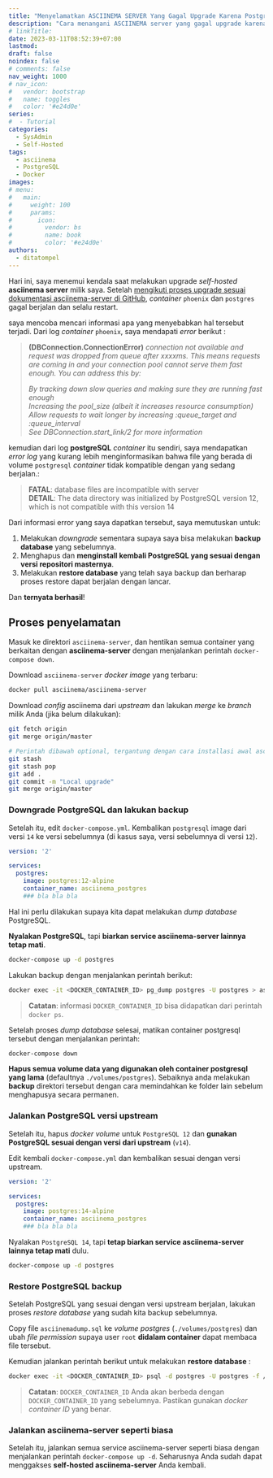 ```yaml
---
title: "Menyelamatkan ASCIINEMA SERVER Yang Gagal Upgrade Karena PostgreSQL"
description: "Cara menangani ASCIINEMA server yang gagal upgrade karena PostgreSQL dengan melakukan backup dan recovery data yang lama."
# linkTitle:
date: 2023-03-11T08:52:39+07:00
lastmod:
draft: false
noindex: false
# comments: false
nav_weight: 1000
# nav_icon:
#   vendor: bootstrap
#   name: toggles
#   color: '#e24d0e'
series:
#  - Tutorial
categories:
  - SysAdmin
  - Self-Hosted
tags:
  - asciinema
  - PostgreSQL
  - Docker
images:
# menu:
#   main:
#     weight: 100
#     params:
#       icon:
#         vendor: bs
#         name: book
#         color: '#e24d0e'
authors:
  - ditatompel
---
```


Hari ini, saya menemui kendala saat melakukan upgrade _self-hosted_ **asciinema server** milik saya. Setelah [mengikuti proses upgrade sesuai dokumentasi asciinema-server di GitHub](https://github.com/asciinema/asciinema-server/wiki/Installation-guide#upgrading), *container* `phoenix` dan `postgres` gagal berjalan dan selalu restart.

<!--more-->

saya mencoba mencari informasi apa yang menyebabkan hal tersebut terjadi. Dari log *container* `phoenix`, saya mendapati *error* berikut :

> **(DBConnection.ConnectionError)** _connection not available and request was dropped from queue after xxxxms. This means requests are coming in and your connection pool cannot serve them fast enough. You can address this by:_
> 
> *By tracking down slow queries and making sure they are running fast enough*   
> *Increasing the pool_size (albeit it increases resource consumption)*   
> *Allow requests to wait longer by increasing :queue_target and :queue_interval*   
> *See DBConnection.start_link/2 for more information*

kemudian dari log **postgreSQL** *container* itu sendiri, saya mendapatkan *error log* yang kurang lebih menginformasikan bahwa file yang berada di volume `postgresql` *container* tidak kompatible dengan yang sedang berjalan.:
> **FATAL**:  database files are incompatible with server   
> **DETAIL**:  The data directory was initialized by PostgreSQL version 12, which is not compatible with this version 14

Dari informasi error yang saya dapatkan tersebut, saya memutuskan untuk:
1. Melakukan *downgrade* sementara supaya saya bisa melakukan **backup database** yang sebelumnya.
2. Menghapus dan **menginstall kembali PostgreSQL yang sesuai dengan versi repositori masternya**.
3. Melakukan **restore database** yang telah saya backup dan berharap proses restore dapat berjalan dengan lancar.

Dan **ternyata berhasil**! 

## Proses penyelamatan
Masuk ke direktori `asciinema-server`, dan hentikan semua container yang berkaitan dengan **asciinema-server** dengan menjalankan perintah `docker-compose down`.

Download `asciinema-server` *docker image* yang terbaru:
```bash
docker pull asciinema/asciinema-server
```


Download *config* asciinema dari *upstream* dan lakukan *merge* ke *branch* milik Anda (jika belum dilakukan):
```bash
git fetch origin
git merge origin/master

# Perintah dibawah optional, tergantung dengan cara installasi awal asciinema-server Anda
git stash
git stash pop
git add .
git commit -m "Local upgrade"
git merge origin/master
```

### Downgrade PostgreSQL dan lakukan backup
Setelah itu, edit `docker-compose.yml`. Kembalikan `postgresql` image dari versi `14` ke versi sebelumnya (di kasus saya, versi sebelumnya di versi `12`).
```yml
version: '2'

services:
  postgres:
    image: postgres:12-alpine
    container_name: asciinema_postgres
    ### bla bla bla
``` 

Hal ini perlu dilakukan supaya kita dapat melakukan *dump database* PostgreSQL.

**Nyalakan PostgreSQL**, tapi **biarkan service asciinema-server lainnya tetap mati**.

```bash
docker-compose up -d postgres
```

Lakukan backup dengan menjalankan perintah berikut:
```bash
docker exec -it <DOCKER_CONTAINER_ID> pg_dump postgres -U postgres > asciinemadump.sql
```

> **Catatan**: informasi `DOCKER_CONTAINER_ID` bisa didapatkan dari perintah `docker ps`.

Setelah proses *dump database* selesai, matikan container postgresql tersebut dengan menjalankan perintah:
```bash
docker-compose down
```

**Hapus semua volume data yang digunakan oleh container postgresql yang lama** (defaultnya `./volumes/postgres`). Sebaiknya anda melakukan **backup** direktori tersebut dengan cara memindahkan ke folder lain sebelum menghapusya secara permanen.

### Jalankan PostgreSQL versi upstream
Setelah itu, hapus *docker volume* untuk `PostgreSQL 12` dan **gunakan PostgreSQL sesuai dengan versi dari upstream** (`v14`).

Edit kembali `docker-compose.yml` dan kembalikan sesuai dengan versi upstream.
```yml
version: '2'

services:
  postgres:
    image: postgres:14-alpine
    container_name: asciinema_postgres 
    ### bla bla bla
```

Nyalakan `PostgreSQL 14`, tapi **tetap biarkan service asciinema-server lainnya tetap mati** dulu.

```bash
docker-compose up -d postgres
```

### Restore PostgreSQL backup
Setelah PostgreSQL yang sesuai dengan versi upstream berjalan, lakukan proses *restore database* yang sudah kita backup sebelumnya.

Copy file `asciinemadump.sql` ke *volume postgres* (`./volumes/postgres`) dan ubah *file permission* supaya user `root` **didalam container** dapat membaca file tersebut.

Kemudian jalankan perintah berikut untuk melakukan **restore database** :
```bash
docker exec -it <DOCKER_CONTAINER_ID> psql -d postgres -U postgres -f /var/lib/postgresql/data/asciinemadump.sql
```

> **Catatan**: `DOCKER_CONTAINER_ID` Anda akan berbeda dengan `DOCKER_CONTAINER_ID` yang sebelumnya. Pastikan gunakan *docker container ID* yang benar.

### Jalankan asciinema-server seperti biasa
Setelah itu, jalankan semua service asciinema-server seperti biasa dengan menjalankan perintah `docker-compose up -d`. Seharusnya Anda sudah dapat menggakses **self-hosted asciinema-server** Anda kembali.
